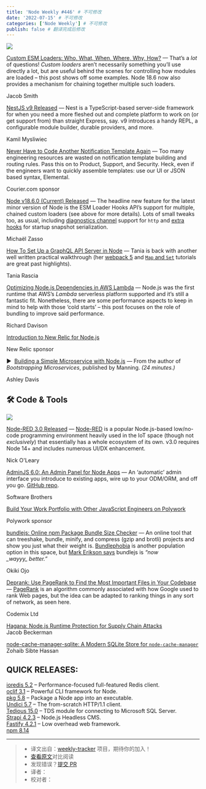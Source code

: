 ```yaml
---
title: 'Node Weekly #446' # 不可修改
date: '2022-07-15' # 不可修改
categories: ['Node Weekly'] # 不可修改
publish: false # 翻译完成后修改
---
```


[![](https://res.cloudinary.com/cpress/image/upload/w_1280,e_sharpen:60/vilmzbmeqdshlinmvm3p.jpg)](https://nodeweekly.com/link/126240/web)

<!--以上是预览信息，图片一张或限制百字左右，前者优先，全文请使用二级及以下标题-->
<!-- more -->

[Custom ESM Loaders: Who, What, When, Where, Why, How?](https://nodeweekly.com/link/126240/web "dev.to") — That’s a _lot_ of questions! _Custom loaders_ aren’t necessarily something you’ll use directly a lot, but are useful behind the scenes for controlling how modules are loaded – this post shows off some examples. Node 18.6 now also provides a mechanism for chaining together multiple such loaders.

Jacob Smith

[NestJS v9 Released](https://nodeweekly.com/link/126241/web "trilon.io") — Nest is a TypeScript-based server-side framework for when you need a more fleshed out and complete platform to work on (or get support from) than straight Express, say. v9 introduces a handy REPL, a configurable module builder, durable providers, and more.

Kamil Mysliwiec

[Never Have to Code Another Notification Template Again](https://nodeweekly.com/link/126242/web "www.courier.com") — Too many engineering resources are wasted on notification template building and routing rules. Pass this on to Product, Support, and Security. Heck, even if the engineers want to quickly assemble templates: use our UI or JSON based syntax, Elemental.

Courier.com sponsor

[Node v18.6.0 (Current) Released](https://nodeweekly.com/link/126243/web "nodejs.org") — The headline new feature for the latest minor version of Node is the ESM Loader Hooks API’s support for multiple, chained custom loaders (see above for more details). Lots of small tweaks too, as usual, including [diagnostics channel](https://nodeweekly.com/link/126244/web) support for `http` and [extra hooks](https://nodeweekly.com/link/126245/web) for startup snapshot serialization.

Michaël Zasso

[How To Set Up a GraphQL API Server in Node](https://nodeweekly.com/link/126246/web "www.taniarascia.com") — Tania is back with another well written practical walkthrough (her [webpack 5](https://nodeweekly.com/link/126247/web) and [`Map` and `Set`](https://nodeweekly.com/link/126248/web) tutorials are great past highlights).

Tania Rascia

[Optimizing Node.js Dependencies in AWS Lambda](https://nodeweekly.com/link/126249/web "aws.amazon.com") — Node.js was the first runtime that AWS’s _Lambda_ serverless platform supported and it’s still a fantastic fit. Nonetheless, there are some performance aspects to keep in mind to help with those ‘cold starts’ – this post focuses on the role of bundling to improve said performance.

Richard Davison

[Introduction to New Relic for Node.js](https://nodeweekly.com/link/126250/web "docs.newrelic.com")

New Relic sponsor

▶  [Building a Simple Microservice with Node.js](https://nodeweekly.com/link/126251/web "www.youtube.com") — From the author of _Bootstrapping Microservices_, published by Manning. _(24 minutes.)_

Ashley Davis

## 🛠 Code & Tools

[![](https://res.cloudinary.com/cpress/image/upload/w_1280,e_sharpen:60/gpss0ewovhqsow6jfhhm.jpg)](https://nodeweekly.com/link/126252/web)

[Node-RED 3.0 Released](https://nodeweekly.com/link/126252/web "nodered.org") — [Node-RED](https://nodeweekly.com/link/126253/web) is a popular Node.js-based low/no-code programming environment heavily used in the IoT space (though not _exclusively_) that essentially has a whole ecosystem of its own. v3.0 requires Node 14+ and includes numerous UI/DX enhancement.

Nick O'Leary

[AdminJS 6.0: An Admin Panel for Node Apps](https://nodeweekly.com/link/126254/web "adminjs.co") — An ‘automatic’ admin interface you introduce to existing apps, wire up to your ODM/ORM, and off you go. [GitHub repo](https://nodeweekly.com/link/126255/web).

Software Brothers

[Build Your Work Portfolio with Other JavaScript Engineers on Polywork](https://nodeweekly.com/link/126256/web "www.polywork.com")

Polywork sponsor

[bundlejs: Online npm Package Bundle Size Checker](https://nodeweekly.com/link/126257/web "bundlejs.com") — An online tool that can treeshake, bundle, minify, and compress (gzip and brotli) projects and show you just what their weight is. [Bundlephobia](https://nodeweekly.com/link/126258/web) is another population option in this space, but [Mark Erikson says](https://nodeweekly.com/link/126259/web) bundlejs is _“now \_wayyy\_ better.”_

Okiki Ojo

[Deprank: Use PageRank to Find the Most Important Files in Your Codebase](https://nodeweekly.com/link/126260/web "github.com") — [PageRank](https://nodeweekly.com/link/126261/web) is an algorithm commonly associated with how Google used to rank Web pages, but the idea can be adapted to ranking things in any sort of network, as seen here.

Codemix Ltd

[Hagana: Node.js Runtime Protection for Supply Chain Attacks](https://nodeweekly.com/link/126262/web)  
Jacob Beckerman

[node-cache-manager-sqlite: A Modern SQLite Store for `node‑cache‑manager`](https://nodeweekly.com/link/126263/web)  
Zohaib Sibte Hassan

## **QUICK RELEASES:**

[ioredis 5.2](https://nodeweekly.com/link/126264/web) – Performance-focused full-featured Redis client.  
[oclif 3.1](https://nodeweekly.com/link/126265/web) – Powerful CLI framework for Node.  
[pkg 5.8](https://nodeweekly.com/link/126266/web) – Package a Node app into an executable.  
[Undici 5.7](https://nodeweekly.com/link/126267/web) – The from-scratch HTTP/1.1 client.  
[Tedious 15.0](https://nodeweekly.com/link/126268/web) – TDS module for connecting to Microsoft SQL Server.  
[Strapi 4.2.3](https://nodeweekly.com/link/126269/web) – Node.js Headless CMS.  
[Fastify 4.2.1](https://nodeweekly.com/link/126270/web) – Low overhead web framework.  
[npm 8.14](https://nodeweekly.com/link/126271/web)

---
> * 译文出自：[weekly-tracker](https://github.com/FEDarling/weekly-tracker) 项目，期待你的加入！
> * [查看原文](https://nodeweekly.com/issues/446)对比阅读
> * 发现错误？[提交 PR](https://github.com/FEDarling/weekly-tracker/blob/main/weeklys/node_weekly/446)
> * 译者：
> * 校对者：
